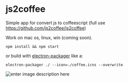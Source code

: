 # js2coffee
Simple app for convert js to coffeescript (full use https://github.com/js2coffee/js2coffee)

Work on mac os, linux, win (coming soon).

    npm install && npm start
   or build with [electron-packager](https://www.npmjs.com/package/electron-packager) like a:
   

    electron-packager ./ --icon=./coffee.icns --overwrite

![enter image description here](http://i.imgur.com/lq6boSi.png)
